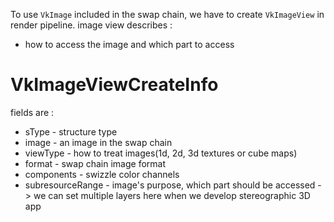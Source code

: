 
To use `VkImage` included in the swap chain, we have to create `VkImageView` in render pipeline.
image view describes :
- how to access the image and which part to access


# VkImageViewCreateInfo
fields are : 
- sType - structure type
- image - an image in the swap chain
- viewType - how to treat images(1d, 2d, 3d textures or cube maps)
- format - swap chain image format
- components - swizzle color channels
- subresourceRange - image's purpose, which part should be accessed
	  -> we can set multiple layers here when we develop stereographic 3D app
	